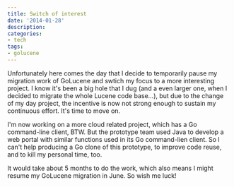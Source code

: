 ```yaml
---
title: Switch of interest
date: '2014-01-28'
description:
categories:
- tech
tags:
- golucene
---
```


Unfortunately here comes the day that I decide to temporarily pause my migration work of GoLucene and swtich my focus to a more interesting project. I know it's been a big hole that I dug (and a even larger one, when I decided to migrate the whole Lucene code base...), but due to the change of my day project, the incentive is now not strong enough to sustain my continuous effort. It's time to move on.

I'm now working on a more cloud related project, which has a Go command-line client, BTW. But the prototype team used Java to develop a web portal with similar functions used in its Go command-lien client. So I can't help producing a Go clone of this prototype, to improve code reuse, and to kill my personal time, too.

It would take about 5 months to do the work, which also means I might resume my GoLucene migration in June. So wish me luck!